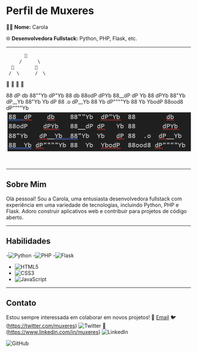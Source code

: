 # Perfil de Muxeres

👩‍💻 **Nome:** Carola

🌐 **Desenvolvedora Fullstack:** Python, PHP, Flask, etc.

---

           🌳
         /      \
      🌻        🌼
     /  \      /  \
   🌺   🌸   🌷   🌹

88  dP    db    88""Yb  dP"Yb  88        db
88odP    dPYb   88__dP dP   Yb 88       dPYb
88"Yb   dP__Yb  88"Yb  Yb   dP 88  .o  dP__Yb
88  Yb dP""""Yb 88  Yb  YbodP  88ood8 dP""""Yb
![alt text](image-2.png)

⠀

---

## Sobre Mim

Olá pessoal! Sou a Carola, uma entusiasta desenvolvedora fullstack com experiência em uma variedade de tecnologias, incluindo Python, PHP e Flask. Adoro construir aplicativos web e contribuir para projetos de código aberto.

---

## Habilidades

-![Python](https://img.shields.io/badge/-Python-blue?style=flat-square&logo=python&logoColor=white)
-![PHP](https://img.shields.io/badge/-PHP-787CB5?style=flat-square&logo=php&logoColor=white)
-![Flask](https://img.shields.io/badge/-Flask-black?style=flat-square&logo=flask&logoColor=white)
- ![HTML5](https://img.shields.io/badge/-HTML5-E34F26?style=flat-square&logo=html5&logoColor=white)
- ![CSS3](https://img.shields.io/badge/-CSS3-1572B6?style=flat-square&logo=css3&logoColor=white)
- ![JavaScript](https://img.shields.io/badge/-JavaScript-F7DF1E?style=flat-square&logo=javascript&logoColor=black)

---

## Contato

Estou sempre interessada em colaborar em novos projetos! 
📧 [Email](mailto:muxeres@gmail.com)
🐦 (https://twitter.com/muxeres) ![Twitter](https://img.shields.io/twitter/follow/muxeres?style=social)
💼 (https://www.linkedin.com/in/muxeres) ![LinkedIn](https://img.shields.io/badge/-LinkedIn-blue?style=flat-square&logo=linkedin&logoColor=white)



![GitHub](https://img.shields.io/badge/-muxeres-black?style=flat-square&logo=github)


